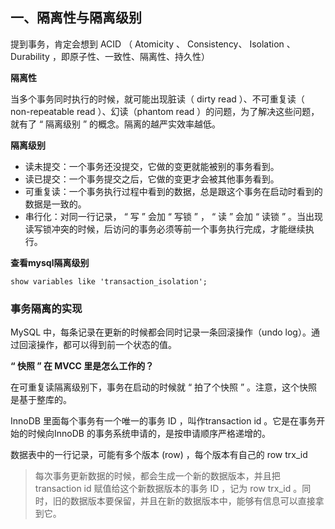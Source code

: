 ## 一、隔离性与隔离级别

提到事务，肯定会想到 ACID （ Atomicity 、 Consistency、 Isolation 、 Durability ，即原子性、一致性、隔离性、持久性）

**隔离性**

当多个事务同时执行的时候，就可能出现脏读（ dirty read ）、不可重复读（ non-repeatable read ）、幻读（phantom read ）的问题，为了解决这些问题，就有了 “ 隔离级别 ” 的概念。隔离的越严实效率越低。

**隔离级别**

+ 读未提交：一个事务还没提交，它做的变更就能被别的事务看到。
+ 读已提交：一个事务提交之后，它做的变更才会被其他事务看到。
+ 可重复读：一个事务执行过程中看到的数据，总是跟这个事务在启动时看到的数据是一致的。
+ 串行化：对同一行记录， “ 写 ” 会加 “ 写锁 ” ， “ 读 ” 会加 “ 读锁 ” 。当出现读写锁冲突的时候，后访问的事务必须等前一个事务执行完成，才能继续执行。

**查看mysql隔离级别**

```mysql
show variables like 'transaction_isolation';
```

### 事务隔离的实现

 MySQL 中，每条记录在更新的时候都会同时记录一条回滚操作（undo log）。通过回滚操作，都可以得到前一个状态的值。

**“ 快照 ” 在 MVCC 里是怎么工作的？**

在可重复读隔离级别下，事务在启动的时候就 “ 拍了个快照 ” 。注意，这个快照是基于整库的。

InnoDB 里面每个事务有一个唯一的事务 ID ，叫作transaction id 。它是在事务开始的时候向InnoDB 的事务系统申请的，是按申请顺序严格递增的。

数据表中的一行记录，可能有多个版本 (row) ，每个版本有自己的 row trx_id 

> 每次事务更新数据的时候，都会生成一个新的数据版本，并且把 transaction id 赋值给这个新数据版本的事务 ID ，记为 row trx_id 。同时，旧的数据版本要保留，并且在新的数据版本中，能够有信息可以直接拿到它。

